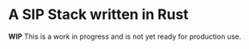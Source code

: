 # A SIP Stack written in Rust

**WIP** This is a work in progress and is not yet ready for production use.
